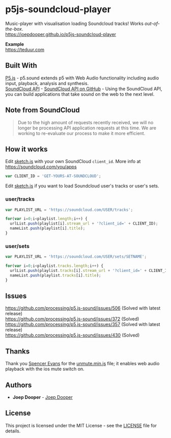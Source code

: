 # p5js-soundcloud-player

Music-player with visualisation loading Soundcloud tracks! Works _out-of-the-box_.  
https://joepdooper.github.io/p5js-soundcloud-player

**Example**  
https://teduur.com

## Built With

[P5.js](https://p5js.org/reference/#/libraries/p5.sound) - p5.sound extends p5 with Web Audio functionality including audio input, playback, analysis and synthesis.   
[SoundCloud API](https://developers.soundcloud.com/docs/api/guide) - [SoundCloud API on GitHub](https://github.com/soundcloud/api) - Using the SoundCloud API, you can build applications that take sound on the web to the next level.

## Note from SoundCloud
> Due to the high amount of requests recently received, we will no longer be processing API application requests at this time. We are working to re-evaluate our process to make it more efficient.

## How it works

Edit [sketch.js](https://github.com/joepdooper/p5js-soundcloud-player/blob/master/js/sketch.js#L20) with your own SoundCloud `client_id`. More info at https://soundcloud.com/you/apps

```javascript
var CLIENT_ID = 'GET-YOURS-AT-SOUNDCLOUD';
```

Edit [sketch.js](https://github.com/joepdooper/p5js-soundcloud-player/blob/master/js/sketch.js#L21) if you want to load Soundcloud user's tracks or user's sets.

### user/tracks
```javascript
var PLAYLIST_URL = 'https://soundcloud.com/USER/tracks';
```
```javascript
for(var i=0;i<playlist.length;i++) {
  urlList.push(playlist[i].stream_url + '?client_id=' + CLIENT_ID);
  nameList.push(playlist[i].title);
}
```

### user/sets
```javascript
var PLAYLIST_URL = 'https://soundcloud.com/USER/sets/SETNAME';
```
```javascript
for(var i=0;i<playlist.tracks.length;i++) {
  urlList.push(playlist.tracks[i].stream_url + '?client_id=' + CLIENT_ID);
  nameList.push(playlist.tracks[i].title);
}
```

## Issues
https://github.com/processing/p5.js-sound/issues/506 (Solved with latest release)  
https://github.com/processing/p5.js-sound/issues/372 (Solved)  
https://github.com/processing/p5.js-sound/issues/357 (Solved with latest release)  
https://github.com/processing/p5.js-sound/issues/430 (Solved) 

## Thanks
Thank you [Spencer Evans](https://github.com/swevans) for the [unmute.min.js](https://github.com/swevans/unmute) file; it enables web audio playback with the ios mute switch on.

## Authors
* **Joep Dooper** - [Joep Dooper](https://github.com/joepdooper)

## License
This project is licensed under the MIT License - see the [LICENSE](LICENSE) file for details.
